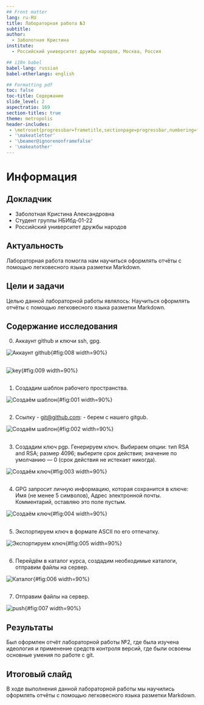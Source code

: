 ```yaml
---
## Front matter
lang: ru-RU
title: Лабораторная работа №3
subtitle: 
author:
  - Заболотная Кристина
institute:
  - Российский университет дружбы народов, Москва, Россия

## i18n babel
babel-lang: russian
babel-otherlangs: english

## Formatting pdf
toc: false
toc-title: Содержание
slide_level: 2
aspectratio: 169
section-titles: true
theme: metropolis
header-includes:
 - \metroset{progressbar=frametitle,sectionpage=progressbar,numbering=fraction}
 - '\makeatletter'
 - '\beamer@ignorenonframefalse'
 - '\makeatother'
---
```


# Информация

## Докладчик

  * Заболотная Кристина Александровна
  * Студент группы НБИбд-01-22
  * Российский университет дружбы народов

  
## Актуальность

Лабораторная работа помогла нам научиться оформлять отчёты с помощью легковесного языка разметки Markdown.


## Цели и задачи

Целью данной лабораторной работы являлось: Научиться оформлять отчёты с помощью легковесного языка разметки Markdown.


## Содержание исследования

0. Аккаунт github и ключи ssh, gpg.

![Аккаунт github](image/github.png){#fig:008 width=90%}

## 

![key](image/key.png){#fig:009 width=90%}

##

1. Создадим шаблон рабочего пространства. 

![Создаём шаблон](image/l21.png){#fig:001 width=90%}

##

2. Ссылку - git@github.com:<owner> - берем с нашего gitgub.

![Создаём шаблон](image/l22.png){#fig:002 width=90%}

##

3. Создадим ключ pgp. Генерируем ключ. Выбираем опции: тип RSA and RSA; размер 4096; выберите срок действия; значение по умолчанию — 0 (срок действия не истекает никогда).

![Создаём ключ](image/l2k1.png){#fig:003 width=90%}

##

4. GPG запросит личную информацию, которая сохранится в ключе: Имя (не менее 5 символов), Адрес электронной почты. Комментарий, оставляю это поле пустым.

![Создаём ключ](image/l2k2.png){#fig:004 width=90%}

##

5. Экспортируем ключ в формате ASCII по его отпечатку.

![Экспортируем ключ](image/l2k3.png){#fig:005 width=90%}

##

6. Перейдём в каталог курса, создадим необходимые каталоги, отправим файлы на сервер.

![Каталог](image/l23.png){#fig:006 width=90%}

##

7. Отправим файлы на сервер.

![push](image/l24.png){#fig:007 width=90%}


## Результаты

Был оформлен отчёт лабораторной работы №2, где была изучена идеология и применение средств контроля версий, где были освоены основные умения по работе с git.


## Итоговый слайд

В ходе выполнения данной лабораторной работы мы научились оформлять отчёты с помощью легковесного языка разметки Markdown.




